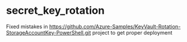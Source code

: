# secret_key_rotation
Fixed mistakes in https://github.com/Azure-Samples/KeyVault-Rotation-StorageAccountKey-PowerShell.git project to get proper deployment
